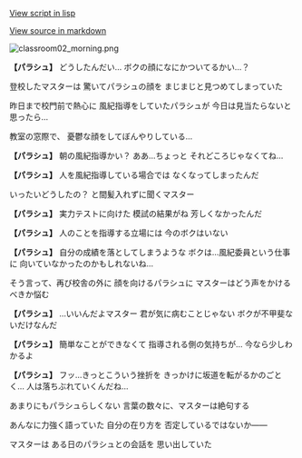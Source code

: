 [View script in lisp](../scripts/20048201.txt)

[View source in markdown](20048201.md)

![classroom02_morning.png](../images/backgrounds/classroom02_morning.png)

**【パラシュ】**
どうしたんだい…
ボクの顔になにかついてるかい…？

登校したマスターは
驚いてパラシュの顔を
まじまじと見つめてしまっていた

昨日まで校門前で熱心に
風紀指導をしていたパラシュが
今日は見当たらないと思ったら…

教室の窓際で、
憂鬱な顔をしてぼんやりしている…

**【パラシュ】**
朝の風紀指導かい？
ああ…ちょっと
それどころじゃなくてね…

**【パラシュ】**
人を風紀指導している場合では
なくなってしまったんだ

いったいどうしたの？
と間髪入れずに聞くマスター

**【パラシュ】**
実力テストに向けた
模試の結果がね
芳しくなかったんだ

**【パラシュ】**
人のことを指導する立場には
今のボクはいない

**【パラシュ】**
自分の成績を落としてしまうような
ボクは…風紀委員という仕事に
向いていなかったのかもしれないね…

そう言って、再び校舎の外に
顔を向けるパラシュに
マスターはどう声をかけるべきか悩む

**【パラシュ】**
…いいんだよマスター
君が気に病むことじゃない
ボクが不甲斐ないだけなんだ

**【パラシュ】**
簡単なことができなくて
指導される側の気持ちが…
今なら少しわかるよ

**【パラシュ】**
フッ…きっとこういう挫折を
きっかけに坂道を転がるかのごとく…
人は落ちぶれていくんだね…

あまりにもパラシュらしくない
言葉の数々に、マスターは絶句する

あんなに力強く語っていた
自分の在り方を
否定しているではないか――

マスターは
ある日のパラシュとの会話を
思い出していた
